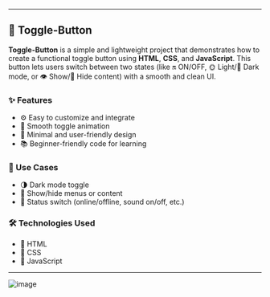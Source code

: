 
---

## 🔘 Toggle-Button

**Toggle-Button** is a simple and lightweight project that demonstrates how to create a functional toggle button using **HTML**, **CSS**, and **JavaScript**. This button lets users switch between two states (like 🔛 ON/OFF, 🌞 Light/🌚 Dark mode, or 👁️ Show/🙈 Hide content) with a smooth and clean UI.

### ✨ Features
- ⚙️ Easy to customize and integrate  
- 🎯 Smooth toggle animation  
- 🎨 Minimal and user-friendly design  
- 📚 Beginner-friendly code for learning

### 🚀 Use Cases
- 🌗 Dark mode toggle  
- 📂 Show/hide menus or content  
- 📶 Status switch (online/offline, sound on/off, etc.)

### 🛠️ Technologies Used
- 🧱 HTML  
- 🎨 CSS  
- 🧠 JavaScript  

---

![image](https://github.com/user-attachments/assets/eddde448-23eb-48bb-82a3-af084e7c9443)
